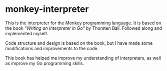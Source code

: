 # monkey-interpreter

This is the interpreter for the Monkey programming language. It is based on the book <i>"Writing an Interpreter in Go"</i> by Thorsten Ball. Followed along and implemented myself.

Code structure and design is based on the book, but I have made some modifications and improvements to the code.

This book has helped me improve my understanding of interpreters, as well as improve my Go programming skills.
